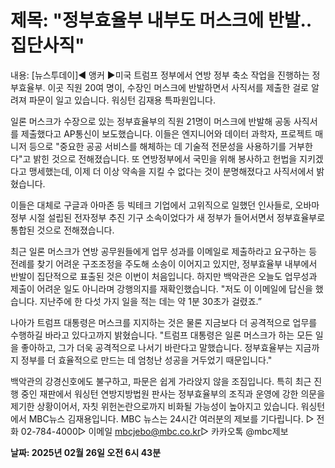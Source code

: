 # **제목: "정부효율부 내부도 머스크에 반발‥집단사직"**

  내용: [뉴스투데이]◀ 앵커 ▶미국 트럼프 정부에서 연방 정부 축소 작업을 진행하는 정부효율부. 이곳 직원 20여 명이, 수장인 머스크에 반발하면서 사직서를 제출한 걸로 알려져 파문이 일고 있습니다. 워싱턴 김재용 특파원입니다.

일론 머스크가 수장으로 있는 정부효율부의 직원 21명이 머스크에 반발해 공동 사직서를 제출했다고 AP통신이 보도했습니다. 이들은 엔지니어와 데이터 과학자, 프로젝트 매니저 등으로 "중요한 공공 서비스를 해체하는 데 기술적 전문성을 사용하기를 거부한다"고 밝힌 것으로 전해졌습니다. 또 연방정부에서 국민을 위해 봉사하고 헌법을 지키겠다고 맹세했는데, 이제 더 이상 약속을 지킬 수 없다는 것이 분명해졌다고 사직서에서 밝혔습니다.

이들은 대체로 구글과 아마존 등 빅테크 기업에서 고위직으로 일했던 인사들로, 오바마 정부 시절 설립된 전자정부 추진 기구 소속이었다가 새 정부가 들어서면서 정부효율부로 통합된 것으로 전해졌습니다. 

최근 일론 머스크가 연방 공무원들에게 업무 성과를 이메일로 제출하라고 요구하는 등 전례를 찾기 어려운 구조조정을 주도해 소송이 이어지고 있지만, 정부효율부 내부에서 반발이 집단적으로 표출된 것은 이번이 처음입니다. 하지만 백악관은 오늘도 업무성과 제출이 어려운 일도 아니라며 강행의지를 재확인했습니다. "저도 이 이메일에 답신을 했습니다. 지난주에 한 다섯 가지 일을 적는 데는 약 1분 30초가 걸렸죠.”

나아가 트럼프 대통령은 머스크를 지지하는 것은 물론 지금보다 더 공격적으로 업무를 수행하길 바라고 있다고까지 밝혔습니다. "트럼프 대통령은 일론 머스크가 하는 모든 일을 좋아하고, 그가 더욱 공격적으로 나서기 바란다고 말했습니다. 정부효율부는 지금까지 정부를 더 효율적으로 만드는 데 엄청난 성공을 거두었기 때문입니다."

백악관의 강경신호에도 불구하고, 파문은 쉽게 가라앉지 않을 조짐입니다. 특히 최근 진행 중인 재판에서 워싱턴 연방지방법원 판사는 정부효율부의 조직과 운영에 강한 의문을 제기한 상황이어서, 자칫 위헌논란으로까지 비화될 가능성이 높아지고 있습니다. 워싱턴에서 MBC뉴스 김재용입니다. MBC 뉴스는 24시간 여러분의 제보를 기다립니다. ▷ 전화 02-784-4000▷ 이메일 mbcjebo@mbc.co.kr▷ 카카오톡 @mbc제보

  **날짜: 2025년 02월 26일 오전 6시 43분**